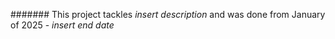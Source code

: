 ####### This project tackles *insert description* and was done from January of 2025 - *insert end date*
